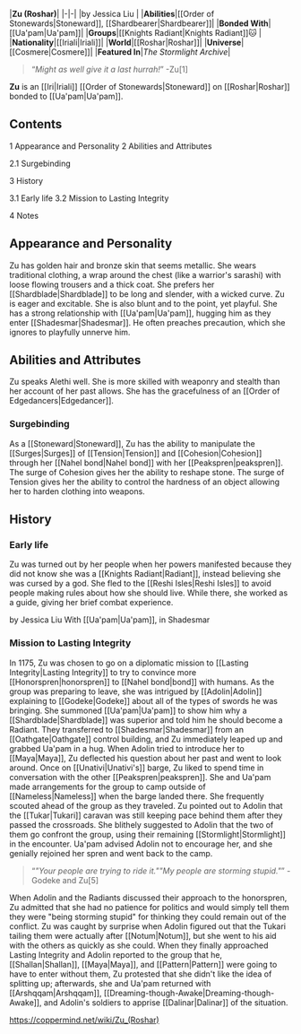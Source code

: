 |**Zu (Roshar)**|
|-|-|
|by  Jessica Liu |
|**Abilities**|[[Order of Stonewards\|Stoneward]], [[Shardbearer\|Shardbearer]]|
|**Bonded With**|[[Ua'pam\|Ua'pam]]|
|**Groups**|[[Knights Radiant\|Knights Radiant]]🐱︎ |
|**Nationality**|[[Iriali\|Iriali]]|
|**World**|[[Roshar\|Roshar]]|
|**Universe**|[[Cosmere\|Cosmere]]|
|**Featured In**|*The Stormlight Archive*|

>“*Might as well give it a last hurrah!*”
\-Zu[1]


**Zu** is an [[Iri\|Iriali]] [[Order of Stonewards\|Stoneward]] on [[Roshar\|Roshar]] bonded to [[Ua'pam\|Ua'pam]].

## Contents

1 Appearance and Personality
2 Abilities and Attributes

2.1 Surgebinding


3 History

3.1 Early life
3.2 Mission to Lasting Integrity


4 Notes


## Appearance and Personality
Zu has golden hair and bronze skin that seems metallic. She wears traditional clothing, a wrap around the chest (like a warrior's sarashi) with loose flowing trousers and a thick coat.
She prefers her [[Shardblade\|Shardblade]] to be long and slender, with a wicked curve.
Zu is eager and excitable. She is also blunt and to the point, yet playful. She has a strong relationship with [[Ua'pam\|Ua'pam]], hugging him as they enter [[Shadesmar\|Shadesmar]]. He often preaches precaution, which she ignores to playfully unnerve him.

## Abilities and Attributes
Zu speaks Alethi well. She is more skilled with weaponry and stealth than her account of her past allows. She has the gracefulness of an [[Order of Edgedancers\|Edgedancer]].

### Surgebinding
As a [[Stoneward\|Stoneward]], Zu has the ability to manipulate the [[Surges\|Surges]] of [[Tension\|Tension]] and [[Cohesion\|Cohesion]] through her [[Nahel bond\|Nahel bond]] with her [[Peakspren\|peakspren]]. The surge of Cohesion gives her the ability to reshape stone. The surge of Tension gives her the ability to control the hardness of an object allowing her to harden clothing into weapons.

## History
### Early life
Zu was turned out by her people when her powers manifested because they did not know she was a [[Knights Radiant\|Radiant]], instead believing she was cursed by a god. She fled to the [[Reshi Isles\|Reshi Isles]] to avoid people making rules about how she should live. While there, she worked as a guide, giving her brief combat experience.

 by  Jessica Liu  With [[Ua'pam\|Ua'pam]], in Shadesmar
### Mission to Lasting Integrity
In 1175, Zu was chosen to go on a diplomatic mission to [[Lasting Integrity\|Lasting Integrity]] to try to convince more [[Honorspren\|honorspren]] to [[Nahel bond\|bond]] with humans. As the group was preparing to leave, she was intrigued by [[Adolin\|Adolin]] explaining to [[Godeke\|Godeke]] about all of the types of swords he was bringing. She summoned [[Ua'pam\|Ua'pam]] to show him why a [[Shardblade\|Shardblade]] was superior and told him he should become a Radiant. They transferred to [[Shadesmar\|Shadesmar]] from an [[Oathgate\|Oathgate]] control building, and Zu immediately leaped up and grabbed Ua'pam in a hug. When Adolin tried to introduce her to [[Maya\|Maya]], Zu deflected his question about her past and went to look around.
Once on [[Unativi\|Unativi's]] barge, Zu liked to spend time in conversation with the other [[Peakspren\|peakspren]]. She and Ua'pam made arrangements for the group to camp outside of [[Nameless\|Nameless]] when the barge landed there. She frequently scouted ahead of the group as they traveled. Zu pointed out to Adolin that the [[Tukar\|Tukari]] caravan was still keeping pace behind them after they passed the crossroads. She blithely suggested to Adolin that the two of them go confront the group, using their remaining [[Stormlight\|Stormlight]] in the encounter. Ua'pam advised Adolin not to encourage her, and she genially rejoined her spren and went back to the camp.

>“*"Your people are trying to ride it.""My people are storming stupid."*”
\-Godeke and Zu[5]

When Adolin and the Radiants discussed their approach to the honorspren, Zu admitted that she had no patience for politics and would simply tell them they were "being storming stupid" for thinking they could remain out of the conflict. Zu was caught by surprise when Adolin figured out that the Tukari tailing them were actually after [[Notum\|Notum]], but she went to his aid with the others as quickly as she could. When they finally approached Lasting Integrity and Adolin reported to the group that he, [[Shallan\|Shallan]], [[Maya\|Maya]], and [[Pattern\|Pattern]] were going to have to enter without them, Zu protested that she didn't like the idea of splitting up; afterwards, she and Ua'pam returned with [[Arshqqam\|Arshqqam]], [[Dreaming-though-Awake\|Dreaming-though-Awake]], and Adolin's soldiers to apprise [[Dalinar\|Dalinar]] of the situation.



https://coppermind.net/wiki/Zu_(Roshar)